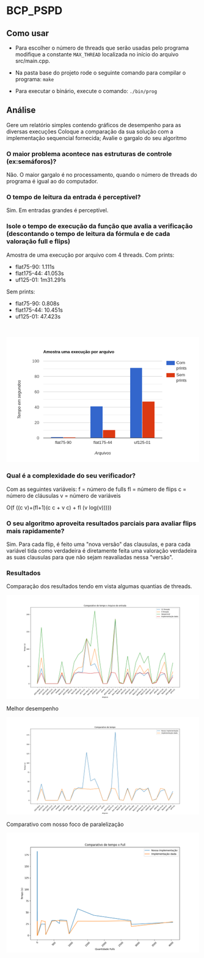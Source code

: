 # BCP_PSPD

## Como usar

* Para escolher o número de threads que serão usadas pelo programa modifique a constante `MAX_THREAD` localizada no início do arquivo src/main.cpp.

* Na pasta base do projeto rode o seguinte comando para compilar o programa:
`make`

* Para executar o binário, execute o comando:
`./bin/prog`

## Análise

Gere um relatório simples contendo gráficos de desempenho para as diversas execuções
Coloque a comparação da sua solução com a implementação sequencial fornecida;
Avalie o gargalo do seu algoritmo
### O maior problema acontece nas estruturas de controle (ex:semáforos)?

Não. O maior gargalo é no processamento, quando o número de threads do programa é igual ao do computador.

### O tempo de leitura da entrada é perceptível?

Sim. Em entradas grandes é perceptível.

### Isole o tempo de execução da função que avalia a verificação (descontando o tempo de leitura da fórmula e de cada valoração full e flips)

Amostra de uma execução por arquivo com 4 threads.
Com prints:
* flat75-90: 1.111s
* flat175-44: 41.053s
* uf125-01: 1m31.291s

Sem prints:
* flat75-90: 0.808s
* flat175-44: 10.451s
* uf125-01: 47.423s

<br>

![io](img/io.png)

### Qual é a complexidade do seu verificador?

Com as seguintes variáveis:
f = número de fulls
fl = número de flips
c = número de cláusulas
v = número de variáveis

O(f ((c v)+(fl+1)(c c + v c) + fl (v log(v)))))

### O seu algoritmo aproveita resultados parciais para avaliar flips mais rapidamente?

Sim. Para cada flip, é feito uma "nova versão" das clausulas, e para cada variável tida como verdadeira é diretamente feita uma valoração verdadeira as suas clausulas para que não sejam reavaliadas nessa "versão".

### Resultados

Comparação dos resultados tendo em vista algumas quantias de threads.

![resultados](img/comparativo_total.png)

Melhor desempenho

![resultado12threads](img/compare.png)

Comparativo com nosso foco de paralelização

![tempoxfull](img/qtd_full.png)
